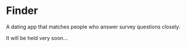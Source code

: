 # Finder
A dating app that matches people who answer survey questions closely.

It will be held very soon...
